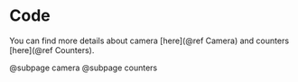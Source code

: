 # Code
You can find more details about camera [here](@ref Camera) and counters [here](@ref Counters).

@subpage camera 
@subpage counters